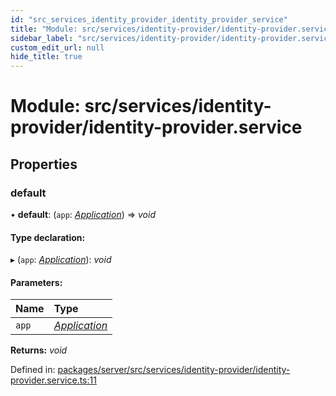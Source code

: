 ```yaml
---
id: "src_services_identity_provider_identity_provider_service"
title: "Module: src/services/identity-provider/identity-provider.service"
sidebar_label: "src/services/identity-provider/identity-provider.service"
custom_edit_url: null
hide_title: true
---
```


# Module: src/services/identity-provider/identity-provider.service

## Properties

### default

• **default**: (`app`: [*Application*](src_declarations.md#application)) => *void*

#### Type declaration:

▸ (`app`: [*Application*](src_declarations.md#application)): *void*

#### Parameters:

Name | Type |
:------ | :------ |
`app` | [*Application*](src_declarations.md#application) |

**Returns:** *void*

Defined in: [packages/server/src/services/identity-provider/identity-provider.service.ts:11](https://github.com/xr3ngine/xr3ngine/blob/66a84a950/packages/server/src/services/identity-provider/identity-provider.service.ts#L11)
